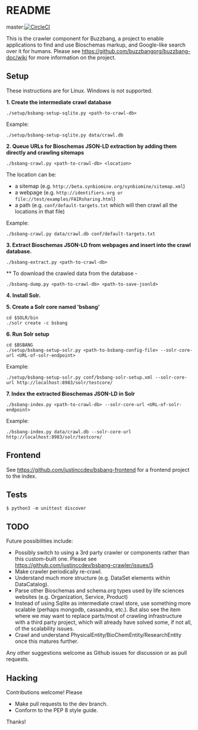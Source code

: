 # README #

master:[![CircleCI](https://circleci.com/gh/justinccdev/bsbang-crawler/tree/master.svg?style=svg)](https://circleci.com/gh/justinccdev/bsbang-crawler/tree/master) 

This is the crawler component for Buzzbang, a project to enable applications to find and use Bioschemas markup, and Google-like search over it for humans.  Please see https://github.com/buzzbangorg/buzzbang-doc/wiki for more information on the project.

## Setup ##

These instructions are for Linux.  Windows is not supported.

**1. Create the intermediate crawl database**
```
./setup/bsbang-setup-sqlite.py <path-to-crawl-db>
```
Example:
```
./setup/bsbang-setup-sqlite.py data/crawl.db
```

**2. Queue URLs for Bioschemas JSON-LD extraction by adding them directly and crawling sitemaps**
```
./bsbang-crawl.py <path-to-crawl-db> <location>
```

The location can be:
  * a sitemap (e.g. `http://beta.synbiomine.org/synbiomine/sitemap.xml`)
  * a webpage (e.g. `http://identifiers.org or file://test/examples/FAIRsharing.html`)
  * a path (e.g. `conf/default-targets.txt` which will then crawl all the locations in that file)

Example:
```
./bsbang-crawl.py data/crawl.db conf/default-targets.txt
```

**3. Extract Bioschemas JSON-LD from webpages and insert into the crawl database.**
```
./bsbang-extract.py <path-to-crawl-db>
```

** To download the crawled data from the database - 
```
./bsbang-dump.py <path-to-crawl-db> <path-to-save-jsonld>
```

**4. Install Solr.**

**5. Create a Solr core named 'bsbang'**
```
cd $SOLR/bin
./solr create -c bsbang
```

**6. Run Solr setup**
```
cd $BSBANG
./setup/bsbang-setup-solr.py <path-to-bsbang-config-file> --solr-core-url <URL-of-solr-endpoint>
```
Example:
```
./setup/bsbang-setup-solr.py conf/bsbang-solr-setup.xml --solr-core-url http://localhost:8983/solr/testcore/
```

**7. Index the extracted Bioschemas JSON-LD in Solr**
```
./bsbang-index.py <path-to-crawl-db> --solr-core-url <URL-of-solr-endpoint>
```
Example:
```
./bsbang-index.py data/crawl.db --solr-core-url http://localhost:8983/solr/testcore/
```

## Frontend ##

See https://github.com/justinccdev/bsbang-frontend for a frontend project to the index.

## Tests ##

```
$ python3 -m unittest discover
```

## TODO ##
Future possibilities include:

* Possibly switch to using a 3rd party crawler or components rather than this custom-built one. 
Please see https://github.com/justinccdev/bsbang-crawler/issues/5
* Make crawler periodically re-crawl.
* Understand much more structure (e.g. DataSet elements within DataCatalog).
* Parse other Bioschemas and schema.org types used by life sciences websites (e.g. Organization, Service, Product)
* Instead of using Sqlite as intermediate crawl store, use something more scalable (perhaps mongodb, cassandra, etc.).
But also see the item where we may want to replace parts/most of crawling infrastructure with a third party project,
which will already have solved some, if not all, of the scalability issues.
* Crawl and understand PhysicalEntity/BioChemEntity/ResearchEntity once this matures further.

Any other suggestions welcome as Github issues for discussion or as pull requests.

## Hacking ##

Contributions welcome!  Please

* Make pull requests to the dev branch.
* Conform to the PEP 8 style guide.

Thanks!
